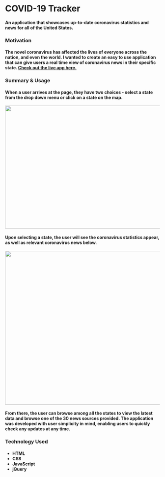 <h1><b>COVID-19 Tracker</b></h1>

<h4>An application that showcases up-to-date coronavirus statistics and news for all of the United States.</h4>

<h3>Motivation</h3>

<h4>The novel coronavirus has affected the lives of everyone across the nation, and even the world. I wanted to create an easy to use application that can give users a real time view of coronavirus news in their specific state. <a href="https://michellemason.github.io/COVID-19-Tracker/">Check out the live app here.</a></h4>

<h3>Summary & Usage</h3>

<h4>When a user arrives at the page, they have two choices - select a state from the drop down menu or click on a state on the map.</h4>
<img src="https://i.ibb.co/7k1Mqxp/readme1.png" width="600" height="400">

<h4>Upon selecting a state, the user will see the coronavirus statistics appear, as well as relevant coronavirus news below.</h4>
<img src="https://i.ibb.co/qxFyxz6/readme2.png" width="600" height="500">

<h4>From there, the user can browse among all the states to view the latest data and browse one of the 30 news sources provided. The application was developed with user simplicity in mind, enabling users to quickly check any updates at any time.</h4>

<h3>Technology Used</h3>

<h4><ul>
  <li>HTML</li>
  <li>CSS</li>
  <li>JavaScript</li>
  <li>jQuery</li>
</ul></h4>
